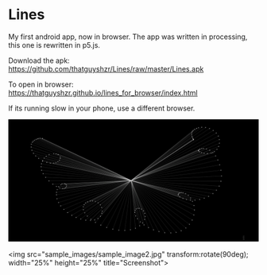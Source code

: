 # Lines

My first android app, now in browser.
The app was written in processing, this one is rewritten in p5.js.

Download the apk: https://github.com/thatguyshzr/Lines/raw/master/Lines.apk

To open in browser: https://thatguyshzr.github.io/lines_for_browser/index.html

If its running slow in your phone, use a different browser.

![alt text](sample_images/sample_image1.jpg?raw=true "I am not an artist.")

<img src="sample_images/sample_image2.jpg" transform:rotate(90deg); width="25%" height="25%" title="Screenshot">
